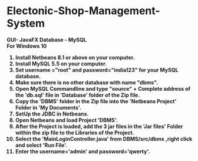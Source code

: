 # Electonic-Shop-Management-System
<b>GUI- JavaFX
<b>Database - MySQL
<br>
<b>For Windows 10
1. Install Netbeans 8.1 or above on your computer.
2. Install MySQL 5.5 on your computer.
3. Set username ="root" and password="india123" for your MySQL database.
4. Make sure there is no other database with name "dbms".
5. Open MySQL Commandline and type "source" + Complete address of the 'db.sql' file in 'Database' folder of the Zip file. 
6. Copy the 'DBMS' folder in the Zip file into the 'Netbeans Project' Folder in 'My Documents'.
7. SetUp the JDBC in Netbeans.
8. Open Netbeans and load Project 'DBMS'.
9. After the Project is loaded, add the 3 jar files in the 'Jar files' Folder within the zip file to the Libraries of the Project.
10. Select the 'MainLoginController.java' from DBMS/src/dbms ,right click and select 'Run File'.
11. Enter the username='admin' and password='qwerty'.
 
